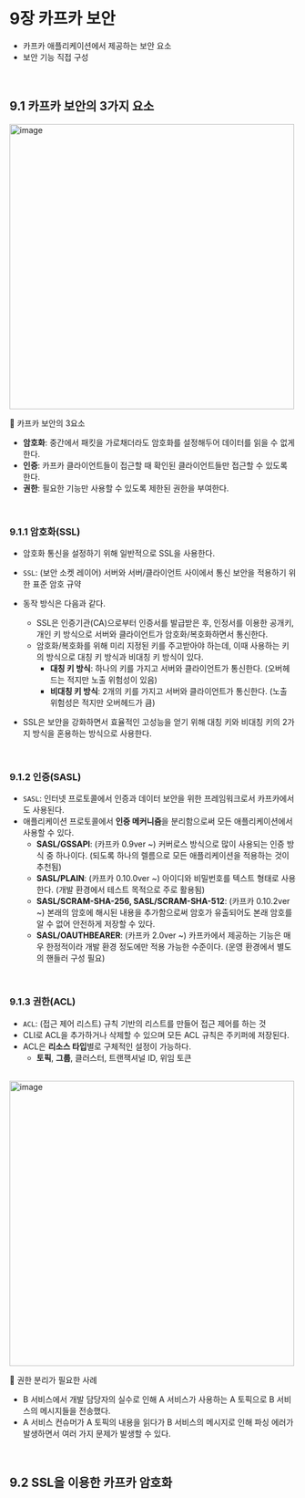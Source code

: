 # 9장 카프카 보안
- 카프카 애플리케이션에서 제공하는 보안 요소
- 보안 기능 직접 구성

<br/>

## 9.1 카프카 보안의 3가지 요소

<img alt="image" width="500" src="https://github.com/mash-up-kr/S3A/assets/55437339/6668d4ee-1d8a-4abf-9594-03f7692857a4"/>

🔼 카프카 보안의 3요소
- **암호화**: 중간에서 패킷을 가로채더라도 암호화를 설정해두어 데이터를 읽을 수 없게 한다.
- **인증**: 카프카 클라이언트들이 접근할 때 확인된 클라이언트들만 접근할 수 있도록 한다.
- **권한**: 필요한 기능만 사용할 수 있도록 제한된 권한을 부여한다.

<br/>

### 9.1.1 암호화(SSL)
- 암호화 통신을 설정하기 위해 일반적으로 SSL을 사용한다.
- `SSL`: (보안 소켓 레이어) 서버와 서버/클라이언트 사이에서 통신 보안을 적용하기 위한 표준 암호 규약
- 동작 방식은 다음과 같다.
  - SSL은 인증기관(CA)으로부터 인증서를 발급받은 후, 인정서를 이용한 공개키, 개인 키 방식으로 서버와 클라이언트가 암호화/복호화하면서 통신한다.
  - 암호화/복호화를 위해 미리 지정된 키를 주고받아야 하는데, 이때 사용하는 키의 방식으로 대칭 키 방식과 비대칭 키 방식이 있다.
    - **대칭 키 방식**: 하나의 키를 가지고 서버와 클라이언트가 통신한다. (오버헤드는 적지만 노출 위험성이 있음)
    - **비대칭 키 방식**: 2개의 키를 가지고 서버와 클라이언트가 통신한다. (노출 위험성은 적지만 오버헤드가 큼)
   
- SSL은 보안을 강화하면서 효율적인 고성능을 얻기 위해 대칭 키와 비대칭 키의 2가지 방식을 혼용하는 방식으로 사용한다.

<br/>

### 9.1.2 인증(SASL)
- `SASL`: 인터넷 프로토콜에서 인증과 데이터 보안을 위한 프레임워크로서 카프카에서도 사용된다.
- 애플리케이션 프로토콜에서 **인증 메커니즘**을 분리함으로써 모든 애플리케이션에서 사용할 수 있다.
  - **SASL/GSSAPI**: (카프카 0.9ver ~) 커버로스 방식으로 많이 사용되는 인증 방식 중 하나이다. (되도록 하나의 렐름으로 모든 애플리케이션을 적용하는 것이 추천됨)
  - **SASL/PLAIN**: (카프카 0.10.0ver ~) 아이디와 비밀번호를 텍스트 형태로 사용한다. (개발 환경에서 테스트 목적으로 주로 활용됨)
  - **SASL/SCRAM-SHA-256, SASL/SCRAM-SHA-512**: (카프카 0.10.2ver ~) 본래의 암호에 해시된 내용을 추가함으로써 암호가 유출되어도 본래 암호를 알 수 없어 안전하게 저장할 수 있다.
  - **SASL/OAUTHBEARER**: (카프카 2.0ver ~) 카프카에서 제공하는 기능은 매우 한정적이라 개발 환경 정도에만 적용 가능한 수준이다. (운영 환경에서 별도의 핸들러 구성 필요)
 
<br/>

### 9.1.3 권한(ACL)
- `ACL`: (접근 제어 리스트) 규칙 기반의 리스트를 만들어 접근 제어를 하는 것
- CLI로 ACL을 추가하거나 삭제할 수 있으며 모든 ACL 규칙은 주키퍼에 저장된다.
- ACL은 **리소스 타입**별로 구체적인 설정이 가능하다.
  - **토픽**, **그룹**, 클러스터, 트랜잭셔널 ID, 위임 토큰

<br/>

<img alt="image" width="500" src="https://github.com/mash-up-kr/S3A/assets/55437339/54803e9d-1c01-4c61-9f6b-918b8cf1fb00"/>

🔼 권한 분리가 필요한 사례
- B 서비스에서 개발 담당자의 실수로 인해 A 서비스가 사용하는 A 토픽으로 B 서비스의 메시지들을 전송했다.
- A 서비스 컨슈머가 A 토픽의 내용을 읽다가 B 서비스의 메시지로 인해 파싱 에러가 발생하면서 여러 가지 문제가 발생할 수 있다.

<br/>

## 9.2 SSL을 이용한 카프카 암호화
